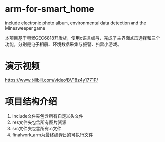 # arm-for-smart_home
include electronic photo album, environmental data detection and the Minesweeper game

本项目基于粤嵌GEC6818开发板，使用c语言编写，完成了主界面点击选择和三个功能，分别是电子相册、环境数据采集与报警、扫雷小游戏。

# 演示视频
https://www.bilibili.com/video/BV18z4y1771P/

# 项目结构介绍
1. include文件夹包含所有自定义头文件
2. res文件夹包含所有图片资源
3. src文件夹包含所有.c文件
4. finalwork_arm为最终编译出的可执行文件
